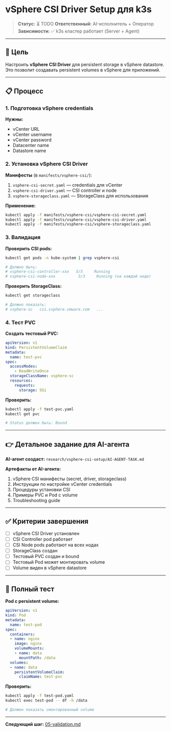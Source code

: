 # vSphere CSI Driver Setup для k3s

> **Статус:** ⏳ TODO
> **Ответственный:** AI-исполнитель + Оператор
> **Зависимости:** ✅ k3s кластер работает (Server + Agent)

---

## 🎯 Цель

Настроить **vSphere CSI Driver** для persistent storage в vSphere datastore. Это позволит создавать persistent volumes в vSphere для приложений.

---

## 📋 Процесс

### 1. Подготовка vSphere credentials

**Нужны:**
- vCenter URL
- vCenter username
- vCenter password
- Datacenter name
- Datastore name

### 2. Установка vSphere CSI Driver

**Манифесты** (в `manifests/vsphere-csi/`):
1. `vsphere-csi-secret.yaml` — credentials для vCenter
2. `vsphere-csi-driver.yaml` — CSI controller и node
3. `vsphere-storageclass.yaml` — StorageClass для использования

**Применение:**
```bash
kubectl apply -f manifests/vsphere-csi/vsphere-csi-secret.yaml
kubectl apply -f manifests/vsphere-csi/vsphere-csi-driver.yaml
kubectl apply -f manifests/vsphere-csi/vsphere-storageclass.yaml
```

### 3. Валидация

**Проверить CSI pods:**
```bash
kubectl get pods -n kube-system | grep vsphere-csi

# Должно быть:
# vsphere-csi-controller-xxx   5/5     Running
# vsphere-csi-node-xxx          3/3     Running (на каждой ноде)
```

**Проверить StorageClass:**
```bash
kubectl get storageclass

# Должно показать:
# vsphere-sc   csi.vsphere.vmware.com   ...
```

### 4. Тест PVC

**Создать тестовый PVC:**
```yaml
apiVersion: v1
kind: PersistentVolumeClaim
metadata:
  name: test-pvc
spec:
  accessModes:
    - ReadWriteOnce
  storageClassName: vsphere-sc
  resources:
    requests:
      storage: 5Gi
```

**Проверить:**
```bash
kubectl apply -f test-pvc.yaml
kubectl get pvc

# Status должен быть: Bound
```

---

## 👉 Детальное задание для AI-агента

**AI-агент создаст:** `research/vsphere-csi-setup/AI-AGENT-TASK.md`

**Артефакты от AI-агента:**
1. vSphere CSI манифесты (secret, driver, storageclass)
2. Инструкции по настройке vCenter credentials
3. Процедуры установки CSI
4. Примеры PVC и Pod с volume
5. Troubleshooting guide

---

## ✅ Критерии завершения

- [ ] vSphere CSI Driver установлен
- [ ] CSI Controller pod работает
- [ ] CSI Node pods работают на всех нодах
- [ ] StorageClass создан
- [ ] Тестовый PVC создан и bound
- [ ] Тестовый Pod может монтировать volume
- [ ] Volume виден в vSphere datastore

---

## 🧪 Полный тест

**Pod с persistent volume:**
```yaml
apiVersion: v1
kind: Pod
metadata:
  name: test-pod
spec:
  containers:
  - name: nginx
    image: nginx
    volumeMounts:
    - name: data
      mountPath: /data
  volumes:
  - name: data
    persistentVolumeClaim:
      claimName: test-pvc
```

**Проверить:**
```bash
kubectl apply -f test-pod.yaml
kubectl exec test-pod -- df -h /data

# Должен показать смонтированный volume
```

---

**Следующий шаг:** [05-validation.md](./05-validation.md)
